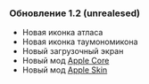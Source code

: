 ### Обновление 1.2 (unrealesed)
* Новая иконка атласа
* Новая иконка таумономикона
* Новый загрузочный экран
* Новый мод [Apple Core](https://minecraft.curseforge.com/projects/applecore)
* Новый мод [Apple Skin](https://minecraft.curseforge.com/projects/appleskin)